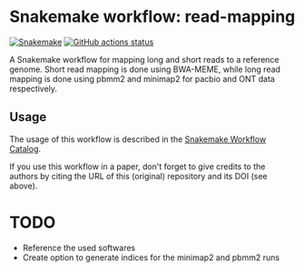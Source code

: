 # Snakemake workflow: read-mapping

[![Snakemake](https://img.shields.io/badge/snakemake-≥6.3.0-brightgreen.svg)](https://snakemake.github.io)
[![GitHub actions status](https://github.com/nikostr/read-mapping/workflows/Tests/badge.svg?branch=main)](https://github.com/nikostr/read-mapping/actions?query=branch%3Amain+workflow%3ATests)


A Snakemake workflow for mapping long and short reads to a reference genome. Short read mapping is done using BWA-MEME, while long read mapping is done using pbmm2 and minimap2 for pacbio and ONT data respectively.


## Usage

The usage of this workflow is described in the [Snakemake Workflow Catalog](https://snakemake.github.io/snakemake-workflow-catalog/?usage=nikostr%2Fread-mapping).

If you use this workflow in a paper, don't forget to give credits to the authors by citing the URL of this (original) repository and its DOI (see above).

# TODO

* Reference the used softwares
* Create option to generate indices for the minimap2 and pbmm2 runs
